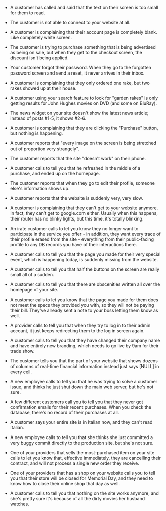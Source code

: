 - A customer has called and said that the text on their screen is too small for them to read.

- The customer is not able to connect to your website at all. 

- A customer is complaining that their account page is completely blank.  Like completely white screen.

- The customer is trying to purchase something that is being advertised as being on sale, but when they get to the checkout screen, the discount isn't being applied.

- Your customer forgot their password. When they go to the forgotten password screen and send a reset, it never arrives in their inbox.

- A customer is complaining that they only ordered one rake, but two rakes showed up at their house.

- A customer using your search feature to look for "garden rakes" is only getting results for John Hughes movies on DVD (and some on BluRay).

- The news widget on your site doesn't show the latest news article; instead of posts #1-5, it shows #2-6. 

- A customer is complaining that they are clicking the "Purchase" button, but nothing is happening.

- A customer reports that "every image on the screen is being stretched out of proportion very strangely".

- The customer reports that the site "doesn't work" on their phone.

- A customer calls to tell you that he refreshed in the middle of a purchase, and ended up on the homepage.

- The customer reports that when they go to edit their profile, someone else's information shows up.

- A customer reports that the website is suddenly very, very slow.

- A customer is complaining that they can't get to your website anymore.  In fact, they can't get to google.com either.  Usually when this happens, their router has no blinky lights, but this time, it's totally blinking.

- An irate customer calls to let you know they no longer want to participate in the service you offer - in addition, they want every trace of their profile erased from the site - everything from their public-facing profile to any DB records you have of their interactions there.

- A customer calls to tell you that the page you made for their very special event, which is happening today, is suddenly missing from the website.

- A customer calls to tell you that half the buttons on the screen are really small all of a sudden.

- A customer calls to tell you that there are obscenities written all over the homepage of your site. 

- A customer calls to let you know that the page you made for them does not meet the specs they provided you with, so they will not be paying their bill. They've already sent a note to your boss letting them know as well.

- A provider calls to tell you that when they try to log in to their admin account, it just keeps redirecting them to the log in screen again.

- A customer calls to tell you that they have changed their company name and have entirely new branding, which needs to go live by 9am for their trade show.

- The customer tells you that the part of your website that shows dozens of columns of real-time financial information instead just says [NULL] in every cell. 

- A new employee calls to tell you that he was trying to solve a customer issue, and thinks he just shut down the main web server, but he's not sure.

- A few different customers call you to tell you that they never got confirmation emails for their recent purchases. When you check the database, there's no record of their purchases at all. 

- A customer says your entire site is in Italian now, and they can't read Italian.

- A new employee calls to tell you that she thinks she just committed a very buggy commit directly to the production site, but she's not sure.

- One of your providers that sells the most-purchased item on your site calls to let you know that, effective immediately, they are cancelling their contract, and will not process a single new order they receive.

- One of your providers that has a shop on your website calls you to tell you that their store will be closed for Memorial Day, and they need to know how to close their online shop that day as well. 

- A customer calls to tell you that nothing on the site works anymore, and she's pretty sure it's because of all the dirty movies her husband watches.
